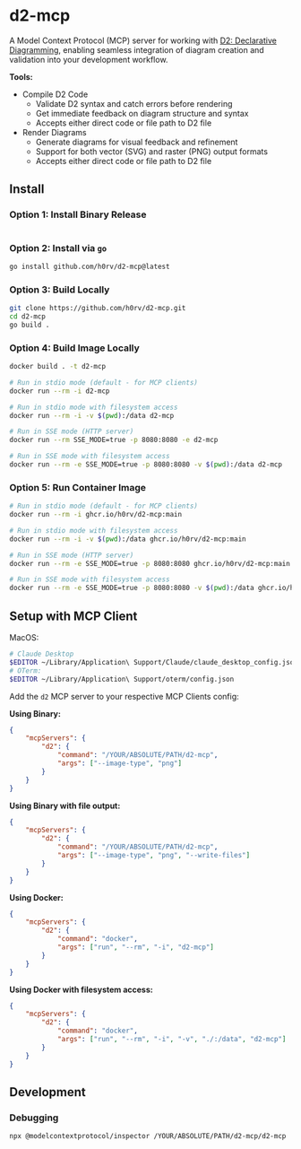 # d2-mcp

A Model Context Protocol (MCP) server for working with [D2: Declarative Diagramming](https://d2lang.com/), enabling seamless integration of diagram creation and validation into your development workflow.

**Tools:**

* Compile D2 Code
    * Validate D2 syntax and catch errors before rendering
    * Get immediate feedback on diagram structure and syntax
    * Accepts either direct code or file path to D2 file
* Render Diagrams
    * Generate diagrams for visual feedback and refinement
    * Support for both vector (SVG) and raster (PNG) output formats
    * Accepts either direct code or file path to D2 file

## Install

### Option 1: Install Binary Release

```bash
```

### Option 2: Install via `go`

```bash
go install github.com/h0rv/d2-mcp@latest
```

### Option 3: Build Locally

```bash
git clone https://github.com/h0rv/d2-mcp.git
cd d2-mcp
go build .
```

### Option 4: Build Image Locally

```bash
docker build . -t d2-mcp

# Run in stdio mode (default - for MCP clients)
docker run --rm -i d2-mcp

# Run in stdio mode with filesystem access
docker run --rm -i -v $(pwd):/data d2-mcp

# Run in SSE mode (HTTP server)
docker run --rm SSE_MODE=true -p 8080:8080 -e d2-mcp

# Run in SSE mode with filesystem access
docker run --rm -e SSE_MODE=true -p 8080:8080 -v $(pwd):/data d2-mcp
```

### Option 5: Run Container Image

```bash
# Run in stdio mode (default - for MCP clients)
docker run --rm -i ghcr.io/h0rv/d2-mcp:main

# Run in stdio mode with filesystem access
docker run --rm -i -v $(pwd):/data ghcr.io/h0rv/d2-mcp:main

# Run in SSE mode (HTTP server)
docker run --rm -e SSE_MODE=true -p 8080:8080 ghcr.io/h0rv/d2-mcp:main

# Run in SSE mode with filesystem access
docker run --rm -e SSE_MODE=true -p 8080:8080 -v $(pwd):/data ghcr.io/h0rv/d2-mcp:main
```

## Setup with MCP Client

MacOS:

```bash
# Claude Desktop
$EDITOR ~/Library/Application\ Support/Claude/claude_desktop_config.json
# OTerm:
$EDITOR ~/Library/Application\ Support/oterm/config.json
```

Add the `d2` MCP server to your respective MCP Clients config:

**Using Binary:**
```json
{
    "mcpServers": {
        "d2": {
            "command": "/YOUR/ABSOLUTE/PATH/d2-mcp",
            "args": ["--image-type", "png"]
        }
    }
}
```

**Using Binary with file output:**
```json
{
    "mcpServers": {
        "d2": {
            "command": "/YOUR/ABSOLUTE/PATH/d2-mcp",
            "args": ["--image-type", "png", "--write-files"]
        }
    }
}
```

**Using Docker:**
```json
{
    "mcpServers": {
        "d2": {
            "command": "docker",
            "args": ["run", "--rm", "-i", "d2-mcp"]
        }
    }
}
```

**Using Docker with filesystem access:**
```json
{
    "mcpServers": {
        "d2": {
            "command": "docker",
            "args": ["run", "--rm", "-i", "-v", "./:/data", "d2-mcp"]
        }
    }
}
```

## Development

### Debugging

```bash
npx @modelcontextprotocol/inspector /YOUR/ABSOLUTE/PATH/d2-mcp/d2-mcp
```
